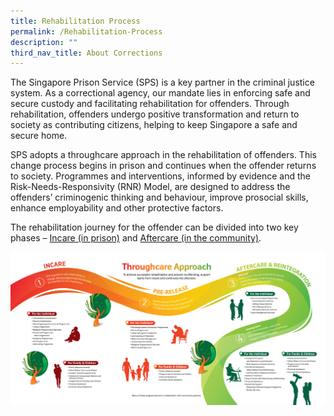 ```yaml
---
title: Rehabilitation Process
permalink: /Rehabilitation-Process
description: ""
third_nav_title: About Corrections
---
```


The Singapore Prison Service (SPS) is a key partner in the criminal justice system. As a correctional agency, our mandate lies in enforcing safe and secure custody and facilitating rehabilitation for offenders. Through rehabilitation, offenders undergo positive transformation and return to society as contributing citizens, helping to keep Singapore a safe and secure home. 

SPS adopts a throughcare approach in the rehabilitation of offenders. This change process begins in prison and continues when the offender returns to society. Programmes and interventions, informed by evidence and the Risk-Needs-Responsivity (RNR) Model, are designed to address the offenders’ criminogenic thinking and behaviour, improve prosocial skills, enhance employability and other protective factors.

The rehabilitation journey for the offender can be divided into two key phases – [Incare (in prison)](/corrections-process/about-corrections/incare) and [Aftercare (in the community)](/corrections-process/about-corrections/aftercare).

![](/images/Rehabilitation/Reintegration%20Roadmap.jpg)